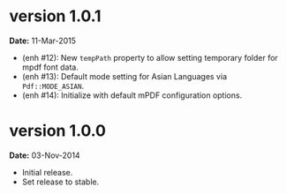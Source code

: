 version 1.0.1
=============
**Date:** 11-Mar-2015

- (enh #12): New `tempPath` property to allow setting temporary folder for mpdf font data.
- (enh #13): Default mode setting for Asian Languages via `Pdf::MODE_ASIAN`.
- (enh #14): Initialize with default mPDF configuration options.

version 1.0.0
=============
**Date:** 03-Nov-2014

- Initial release.
- Set release to stable.
